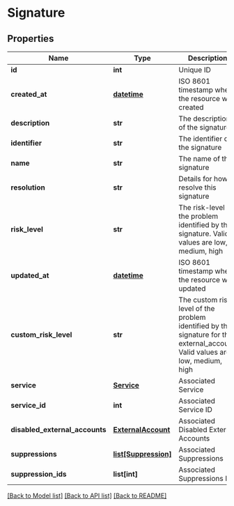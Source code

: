 # Signature

## Properties
Name | Type | Description | Notes
------------ | ------------- | ------------- | -------------
**id** | **int** | Unique ID | [optional] 
**created_at** | [**datetime**](DateTime.md) | ISO 8601 timestamp when the resource was created | [optional] 
**description** | **str** | The description of the signature | [optional] 
**identifier** | **str** | The identifier of the signature | [optional] 
**name** | **str** | The name of the signature | [optional] 
**resolution** | **str** | Details for how to resolve this signature | [optional] 
**risk_level** | **str** | The risk-level of the problem identified by the signature. Valid values are low, medium, high | [optional] 
**updated_at** | [**datetime**](DateTime.md) | ISO 8601 timestamp when the resource was updated | [optional] 
**custom_risk_level** | **str** | The custom risk-level of the problem identified by the signature for this external_account. Valid values are low, medium, high | [optional] 
**service** | [**Service**](Service.md) | Associated Service | [optional] 
**service_id** | **int** | Associated Service ID | [optional] 
**disabled_external_accounts** | [**ExternalAccount**](ExternalAccount.md) | Associated Disabled External Accounts | [optional] 
**suppressions** | [**list[Suppression]**](Suppression.md) | Associated Suppressions | [optional] 
**suppression_ids** | **list[int]** | Associated Suppressions IDs | [optional] 

[[Back to Model list]](../README.md#documentation-for-models) [[Back to API list]](../README.md#documentation-for-api-endpoints) [[Back to README]](../README.md)


